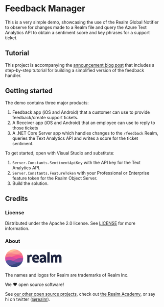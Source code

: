 # Feedback Manager

This is a very simple demo, showcasing the use of the Realm Global Notifier to observe
for changes made to a Realm file and query the Azure Text Analytics API to obtain a
sentiment score and key phrases for a support ticket.

## Tutorial

This project is accompanying the [announcement blog post](https://realm.io) that includes a step-by-step
tutorial for building a simplified version of the feedback handler.

## Getting started

The demo contains three major products:
1. Feedback app (iOS and Android) that a customer can use to provide feedback/create support tickets.
2. A Receiver app (iOS and Android) that an employee can use to reply to those tickets
3. A .NET Core Server app which handles changes to the `/feedback` Realm, queries the Text Analytics API and writes a score for the ticket sentiment.

To get started, open with Visual Studio and substitute:
1. `Server.Constants.SentimentApiKey` with the API key for the Text Analytics API.
1. `Server.Constants.FeatureToken` with your Professional or Enterprise feature token for the Realm Object Server.
1. Build the solution.

## Credits

### License

Distributed under the Apache 2.0 license. See [LICENSE](../LICENSE) for more information.

### About

<img src="assets/realm.png" width="184" />

The names and logos for Realm are trademarks of Realm Inc.

We :heart: open source software!

See [our other open source projects](https://realm.github.io), check out [the Realm Academy](https://academy.realm.io), or say hi on twitter ([@realm](https://twitter.com/realm)).
